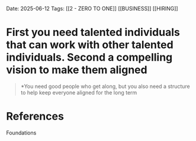 Date: 2025-06-12
Tags: [[2 - ZERO TO ONE]] [[BUSINESS]] [[HIRING]]

# First you need talented individuals that can work with other talented individuals. Second a compelling vision to make them aligned

>*You need good people who get along, but you also need a structure to help keep everyone aligned for the long term 
# References 
Foundations 